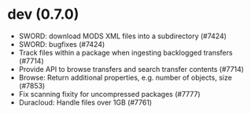 dev (0.7.0)
===========

* SWORD: download MODS XML files into a subdirectory (#7424)
* SWORD: bugfixes (#7424)
* Track files within a package when ingesting backlogged transfers (#7714)
* Provide API to browse transfers and search transfer contents (#7714)
* Browse: Return additional properties, e.g. number of objects, size (#7853)
* Fix scanning fixity for uncompressed packages (#7777)
* Duracloud: Handle files over 1GB (#7761)
